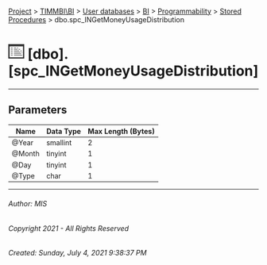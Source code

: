 #### 

[Project](../../../../../index.md) > [TIMMBI\\BI](../../../../index.md) > [User databases](../../../index.md) > [BI](../../index.md) > [Programmability](../index.md) > [Stored Procedures](Stored_Procedures.md) > dbo.spc_INGetMoneyUsageDistribution

# ![Stored Procedures](../../../../../Images/StoredProcedure32.png) [dbo].[spc_INGetMoneyUsageDistribution]

---

## <a name="#parameters"></a>Parameters

| Name | Data Type | Max Length (Bytes) |
|---|---|---|
| @Year | smallint | 2 |
| @Month | tinyint | 1 |
| @Day | tinyint | 1 |
| @Type | char | 1 |


---

###### Author:  MIS

###### Copyright 2021 - All Rights Reserved

###### Created: Sunday, July 4, 2021 9:38:37 PM

